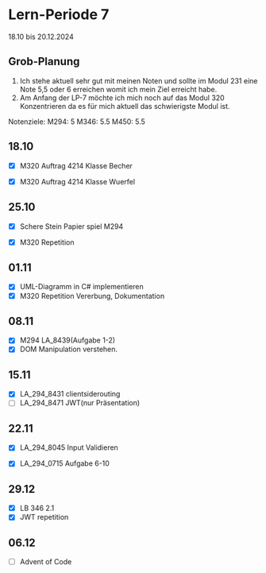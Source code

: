 # Lern-Periode 7

18.10 bis 20.12.2024

## Grob-Planung

1. Ich stehe aktuell sehr gut mit meinen Noten und sollte im Modul 231 eine Note 5,5 oder 6 erreichen womit ich mein Ziel erreicht habe.
2. Am Anfang der LP-7 möchte ich mich noch auf das Modul 320 Konzentrieren da es für mich aktuell das schwierigste Modul ist.

Notenziele:
M294: 5
M346: 5.5
M450: 5.5

## 18.10

- [x] M320 Auftrag 4214 Klasse Becher
- [x] M320 Auftrag 4214 Klasse Wuerfel



## 25.10

- [x] Schere Stein Papier spiel M294
- [x] M320 Repetition


## 01.11
- [x] UML-Diagramm in C# implementieren
- [x] M320 Repetition Vererbung, Dokumentation

## 08.11
- [x] M294 LA_8439(Aufgabe 1-2)
- [x] DOM Manipulation verstehen.

## 15.11
- [x] LA_294_8431 clientsiderouting
- [ ] LA_294_8471  JWT(nur Präsentation)

## 22.11
- [x] LA_294_8045 Input Validieren
- [x] LA_294_0715 Aufgabe 6-10
      

## 29.12
- [x] LB 346 2.1
- [x] JWT repetition

## 06.12
- [ ] Advent of Code
